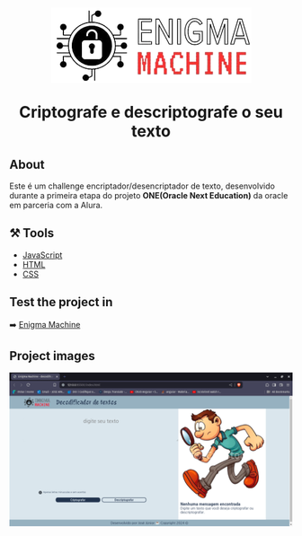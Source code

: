 <h1 align="center">
<img src="./assets/logo1.png"/>
<p> Criptografe e descriptografe o seu texto <p/>
</h1>

## About
Este é um challenge encriptador/desencriptador de texto, desenvolvido durante a primeira etapa do  projeto **ONE(Oracle Next Education)** da oracle em parceria com a Alura.

## ⚒️ Tools
- [JavaScript](https://developer.mozilla.org/pt-BR/docs/Web/JavaScript)
- [HTML](https://developer.mozilla.org/pt-BR/docs/Web/HTML)
- [CSS](https://developer.mozilla.org/pt-BR/docs/Web/CSS)

## Test the project in
➡️ [Enigma Machine](https://josejunior23.github.io/Challenge-One-T6/)
## Project images 
<img src="./assets/projectGif.gif"/>